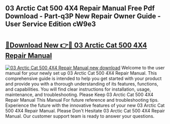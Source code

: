 ## 03 Arctic Cat 500 4X4 Repair Manual Free Pdf Download - Part-q3P New Repair Owner Guide - User Service Edition cW9e3

# <h2><a href="http://bc73848.oget.top/?id=03+Arctic+Cat+500+4X4+Repair+Manual">🔗Download New 👉🔴 03 Arctic Cat 500 4X4 Repair Manual</a></h2>

[![03 Arctic Cat 500 4X4 Repair Manual new download](https://i.imgur.com/5g1atiW.png)](http://bc73848.oget.top/?id=03+Arctic+Cat+500+4X4+Repair+Manual)
Welcome to the user manual for your newly set up 03 Arctic Cat 500 4X4 Repair Manual. This comprehensive guide is intended to help you get started with your product and provide you with a thorough understanding of its features, functions, and capabilities. You will find clear instructions for installation, usage, maintenance, and troubleshooting. Please Keep 03 Arctic Cat 500 4X4 Repair Manual This Manual For future reference and troubleshooting tips. Experience the future with the innovative features of your new 03 Arctic Cat 500 4X4 Repair Manual. Please Don't Hesitate 03 Arctic Cat 500 4X4 Repair Manual. Our customer support team is ready to answer your questions.
